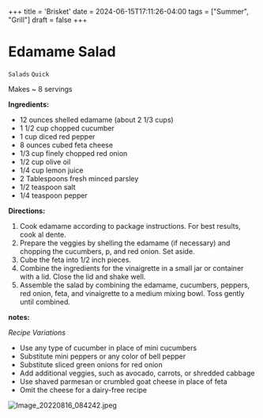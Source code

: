 +++
title = 'Brisket'
date = 2024-06-15T17:11:26-04:00
tags = ["Summer", "Grill"]
draft = false
+++
# Edamame Salad

`Salads` `Quick`

Makes ~ 8 servings

**Ingredients:**

- 12 ounces shelled edamame (about 2 1/3 cups)
- 1 1/2 cup chopped cucumber
- 1 cup diced red pepper
- 8 ounces cubed feta cheese
- 1/3 cup finely chopped red onion
- 1/2 cup olive oil
- 1/4 cup lemon juice
- 2 Tablespoons fresh minced parsley
- 1/2 teaspoon salt
- 1/4 teaspoon pepper

**Directions:**

1. Cook edamame according to package instructions. For best results, cook al dente.
2. Prepare the veggies by shelling the edamame (if necessary) and chopping the cucumbers, p, and red onion. Set aside.
3. Cube the feta into 1/2 inch pieces.
4. Combine the ingredients for the vinaigrette in a small jar or container with a lid. Close the lid and shake well.
5. Assemble the salad by combining the edamame, cucumbers, peppers, red onion, feta, and vinaigrette to a medium mixing bowl. Toss gently until combined.

**notes:**

_Recipe Variations_

- Use any type of cucumber in place of mini cucumbers
- Substitute mini peppers or any color of bell pepper
- Substitute sliced green onions for red onion
- Add additional veggies, such as avocado, carrots, or shredded cabbage
- Use shaved parmesan or crumbled goat cheese in place of feta
- Omit the cheese for a dairy-free recipe

![Image_20220816_084242.jpeg](image/Image_20220816_084242.jpeg)
